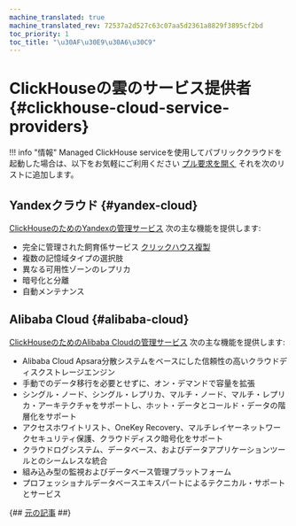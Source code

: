 ```yaml
---
machine_translated: true
machine_translated_rev: 72537a2d527c63c07aa5d2361a8829f3895cf2bd
toc_priority: 1
toc_title: "\u30AF\u30E9\u30A6\u30C9"
---
```


# ClickHouseの雲のサービス提供者 {#clickhouse-cloud-service-providers}

!!! info "情報"
    Managed ClickHouse serviceを使用してパブリッククラウドを起動した場合は、以下をお気軽にご利用ください [プル要求を開く](https://github.com/ClickHouse/ClickHouse/edit/master/docs/en/commercial/cloud.md) それを次のリストに追加します。

## Yandexクラウド {#yandex-cloud}

[ClickHouseのためのYandexの管理サービス](https://cloud.yandex.com/services/managed-clickhouse?utm_source=referrals&utm_medium=clickhouseofficialsite&utm_campaign=link3) 次の主な機能を提供します:

-   完全に管理された飼育係サービス [クリックハウス複製](../engines/table-engines/mergetree-family/replication.md)
-   複数の記憶域タイプの選択肢
-   異なる可用性ゾーンのレプリカ
-   暗号化と分離
-   自動メンテナンス

## Alibaba Cloud {#alibaba-cloud}

[ClickHouseのためのAlibaba Cloudの管理サービス](https://www.alibabacloud.com/product/clickhouse) 次の主な機能を提供します:

-   Alibaba Cloud Apsara分散システムをベースにした信頼性の高いクラウドディスクストレージエンジン
-   手動でのデータ移行を必要とせずに、オン・デマンドで容量を拡張
-   シングル・ノード、シングル・レプリカ、マルチ・ノード、マルチ・レプリカ・アーキテクチャをサポートし、ホット・データとコールド・データの階層化をサポート
-   アクセスホワイトリスト、OneKey Recovery、マルチレイヤーネットワークセキュリティ保護、クラウドディスク暗号化をサポート
-   クラウドログシステム、データベース、およびデータアプリケーションツールとのシームレスな統合
-   組み込み型の監視およびデータベース管理プラットフォーム
-   プロフェッショナルデータベースエキスパートによるテクニカル・サポートとサービス

{## [元の記事](https://clickhouse.tech/docs/en/commercial/cloud/) ##}
